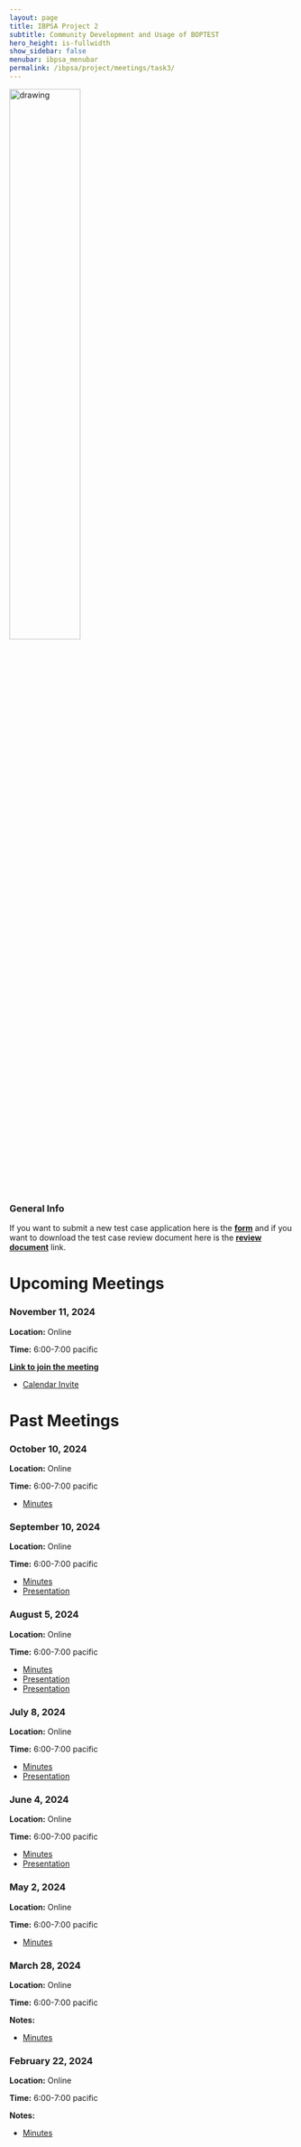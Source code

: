```yaml
---
layout: page
title: IBPSA Project 2
subtitle: Community Development and Usage of BOPTEST
hero_height: is-fullwidth
show_sidebar: false
menubar: ibpsa_menubar
permalink: /ibpsa/project/meetings/task3/
---
```


<img src="../../../../images/project2logo.png" alt="drawing" width="50%"/>


### General Info
If you want to submit a new test case application here is the [**form**](https://docs.google.com/forms/d/e/1FAIpQLSdJpGsaJRflkn1shAos86gPjFEvEMH-gblKPq5tjt8kob8-Pg/viewform?usp=sf_link) and if you want to download the test case review document here is the [**review document**](https://docs.google.com/document/d/1zUrHAhI_bthPTCPmkEFU7h_H3GKmp19Ex3sOOuZkOFk/edit?usp=sharing) link.




# Upcoming Meetings
### November 11, 2024

**Location:** Online

**Time:** 6:00-7:00 pacific

[**Link to join the meeting**](https://lbnl.zoom.us/j/2197244139)
- [Calendar Invite](/ibpsa_project/meetings/task3/20241111_Progress/20241111_invite.ics)




# Past Meetings

### October 10, 2024

**Location:** Online

**Time:** 6:00-7:00 pacific
- [Minutes](/ibpsa_project/meetings/task3/20241010_Progress/20241010_IBPSA-BOPTEST_Task3_minutes.pdf)



### September 10, 2024

**Location:** Online

**Time:** 6:00-7:00 pacific

- [Minutes](/ibpsa_project/meetings/task3/20240910_Progress/20240910_IBPSA-BOPTEST_Task3_minutes.pdf)
- [Presentation](/ibpsa_project/meetings/task3/20240910_Progress/20240910_Task3IBPSAproject2_pseudocode_presentation.pdf)


### August 5, 2024

**Location:** Online

**Time:** 6:00-7:00 pacific

- [Minutes](/ibpsa_project/meetings/task3/20240805_Progress/20240805_IBPSA-BOPTEST_Task3_minutes.pdf)
- [Presentation](/ibpsa_project/meetings/task3/20240805_Progress/Task3IBPSAproject2_DOPTESTupdate_0240805.pdf)
- [Presentation](/ibpsa_project/meetings/task3/20240805_Progress/Task3IBPSAproject2_namingconventions_20240805.pdf)


### July 8, 2024

**Location:** Online

**Time:** 6:00-7:00 pacific

- [Minutes](/ibpsa_project/meetings/task3/20240708_Progress/20240708_IBPSA-BOPTEST_Task3_minutes.pdf)
- [Presentation](/ibpsa_project/meetings/task3/20240708_Progress/BOPTEST_school_emulator_20240709.pdf)


### June 4, 2024

**Location:** Online

**Time:** 6:00-7:00 pacific



- [Minutes](/ibpsa_project/meetings/task3/20240604_Progress/20240604_IBPSA-BOPTEST_Task3_minutes.pdf)
- [Presentation](/ibpsa_project/meetings/task3/20240604_Progress/Testcase_Presentation.pdf)

### May 2, 2024

**Location:** Online

**Time:** 6:00-7:00 pacific


- [Minutes](/ibpsa_project/meetings/task3/20240502_Progress/20240502_IBPSA-BOPTEST_Task3_minutes.pdf)

### March 28, 2024

**Location:** Online

**Time:** 6:00-7:00 pacific


**Notes:**

- [Minutes](/ibpsa_project/meetings/task3/20240328_Progress/20240328_IBPSA-BOPTEST_Task3_minutes.pdf)


### February 22, 2024

**Location:** Online

**Time:** 6:00-7:00 pacific


**Notes:**

- [Minutes](/ibpsa_project/meetings/task3/20240222_Progress/20240222_IBPSA-BOPTEST_Task3_minutes.pdf)
